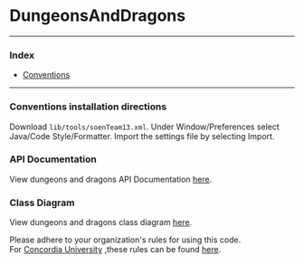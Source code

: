 # DungeonsAndDragons
***
### Index
- [Conventions](https://github.com/prasadamsaiteja/DungeonsAndDragons/wiki/Conventions)

***
### Conventions installation directions
Download `lib/tools/soenTeam13.xml`. Under Window/Preferences select Java/Code Style/Formatter. Import the settings file by selecting Import.

### API Documentation
View dungeons and dragons API Documentation [here](https://dungeons-and-dragons.000webhostapp.com/).

### Class Diagram
View dungeons and dragons class diagram [here](https://github.com/prasadamsaiteja/DungeonsAndDragons/blob/master/img/class%20diagram.png).

Please adhere to your organization's rules for using this code.<br>
For [Concordia University](http://www.concordia.ca) ,these rules can be found [here](http://www.concordia.ca/students/academic-integrity/offences.html).
